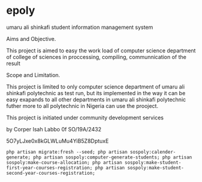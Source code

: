 # epoly

umaru ali shinkafi student information management system

Aims and Objective.

This project is aimed to easy the work load of computer science department of college of sciences in proccessing, compiling, communnication of the result

Scope and Limitation.

This project is limited to only computer science department of umaru ali shinkafi polytechnic as test run, but its implemented in the way it can be easy exapands to all other departments in umaru ali shinkafi polytechnic 
futher more to all polytechnic in Nigeria can use the prooject.


This project is initiated under community development services

by Corper Isah Labbo 0f SO/19A/2432

5O7yLJxe0x8kGLWLuMu4YiB5Z8DptuxE

`php artisan migrate:fresh --seed; php artisan sospoly:calender-generate; php artisan sospoly:computer-generate-students; php artisan sospoly:make-course-allocation; php artisan sospoly:make-student-first-year-courses-registration;
 php artisan sospoly:make-student-second-year-courses-registration;
`